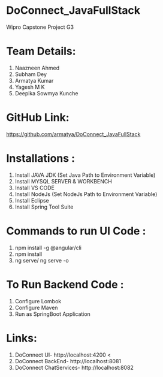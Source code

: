 #  DoConnect_JavaFullStack 
 Wipro Capstone Project G3
 
 # Team Details: 
 1. Naazneen Ahmed  
 2. Subham Dey  
 3. Armatya Kumar
 4. Yagesh M K  
 5. Deepika Sowmya Kunche  
 
 # GitHub Link: 
 https://github.com/armatya/DoConnect_JavaFullStack
 
 # Installations :
  1. Install JAVA JDK (Set Java Path to Environment Variable)
  2. Install MYSQL SERVER & WORKBENCH
  3. Install VS CODE
  4. Install NodeJs (Set NodeJs Path to Environment Variable)
  5. Install Eclipse
  6. Install Spring Tool Suite

# Commands to run UI Code :
 1. npm install -g @angular/cli
 2. npm install 
 3. ng serve/ ng serve -o
 
# To Run Backend Code :
1. Configure Lombok
2. Configure Maven
3. Run as SpringBoot Application

# Links: 
  1. DoConnect UI- http://localhost:4200 <
  2. DoConnect BackEnd- http://localhost:8081 <br />
  3. DoConnect ChatServices- http://localhost:8082 <br />
  


 
 
